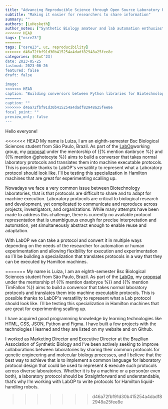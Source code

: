 ```yaml
--- 
title: "Advancing Reproducible Science through Open Source Laboratory Protocols as Software "
subtitle: "Making it easier for researchers to share information"
summary: ""
authors: [LuHesketh]
author_notes: ["Synthetic Biology amateur and lab automation enthusiast"]
<<<<<<< HEAD
tags: ["osre23"]
=======
tags: ["osre23", uc, reproducibility]
>>>>>>> d46a72fbf91d30b415254a4dadf82948a25fee8e
categories: [GSoC'23]
date: 2023-05-25
lastmod: 2023-06-26
featured: false
draft: false

image:
<<<<<<< HEAD
caption: "Building conversors between Python libraries for Biotechnology laboratories"
=======
caption: ""
>>>>>>> d46a72fbf91d30b415254a4dadf82948a25fee8e
focal_point: ""
preview_only: false
---
```


Hello everyone!

<<<<<<< HEAD
My name is Luiza, I am an eighth-semester Bsc Biological Sciences student from São Paulo, Brazil. As part of the [LabOp](/project/osre23/ucsd/labop)working group, my [proposal](https://docs.google.com/document/d/1pJ7UIATZYASXjbLdUosvq08QkhPNTFxZFId9dapNp-o/edit?usp=sharing) under the mentorship of  {{% mention danbryce %}} and {{% mention @photocyte %}} aims to build a conversor that takes normal laboratory protocols and translates them into machine executable protocols. This is possible thanks to LabOP's versatility to represent what a Laboratory protocol should look like. I´ll be testing this specialization in Hamilton machines that are great for experimenting scalling up.

Nowadays we face a very common issue between Biotechnology laboratories, that is that protocols are difficult to share and to adapt for machine execution. Laboratory protocols are critical to biological research and development, yet complicated to communicate and reproduce across projects, investigators, and organizations. While many attempts have been made to address this challenge, there is currently no available protocol representation that is unambiguous enough for precise interpretation and automation, yet simultaneously abstract enough to enable reuse and adaptation.

With LabOP we can take a protocol and convert it in multiple ways depending on the needs of the researcher for automation or human experimentation and allowing flexibility for execution and experimentation so I`ll be building a specialization that translates protocols in a way that they can be executed by Hamilton machines.


=======
My name is Luiza, I am an eighth-semester Bsc Biological Sciences student from São Paulo, Brazil. As part of the [LabOp](/project/osre23/ucsd/labop), my [proposal](https://docs.google.com/document/d/1pJ7UIATZYASXjbLdUosvq08QkhPNTFxZFId9dapNp-o/edit?usp=sharing) under the mentorship of  {{% mention danbryce %}} and {{% mention TimFallon %}} aims to build a conversor that takes normal laboratory protocols and translates them into machine executable protocols. This is possible thanks to LabOP's versatility to represent what a Lab protocol should look like. I´ll be testing this specialization in Hamilton machines that are great for experimenting scalling up.

I have acquired good programming knowledge by learning technologies like HTML, CSS, JSON, Python and Figma. I have built a few projects with the technologies I learned and they are listed on my website and on Github.

I worked as Marketing Director and Executive Director at the Brazilian Association of Synthetic Biology and I’ve been actively seeking to improve collaborations between laboratories by sharing their common protocols for genetic engineering and molecular biology processes, and I believe that the best way to achieve that is to implement a common language for laboratory protocol design that could be used to represent & execute such protocols across diverse laboratories. Whether it is by a machine or a person(or even both), a laboratory protocol should be Straightforward and understandable, that’s why I’m working with LabOP to write protocols for Hamilton liquid-handling robots.
>>>>>>> d46a72fbf91d30b415254a4dadf82948a25fee8e
